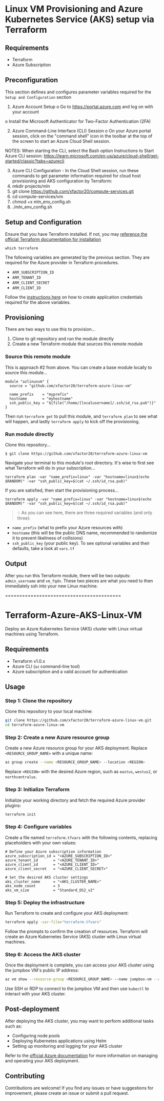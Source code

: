 # Linux VM Provisioning and Azure Kubernetes Service (AKS) setup via Terraform

## Requirements

- Terraform
- Azure Subscription

## Preconfiguration

This section defines and configures parameter variables required for the `Setup and Configuration` section

1.	Azure Account Setup
o	Go to https://portal.azure.com and log on with your account

o	Install the Microsoft Authenticator for Two-Factor Authentication (2FA)

2.	Azure Command-Line Interface (CLI) Session
o	On your Azure portal session, click on the "command shell" icon in the toolbar at the top of the screen to start an Azure Cloud Shell session.

NOTES: When starting the CLI, select the Bash option
      Instructions to Start Azure CLI session: https://learn.microsoft.com/en-us/azure/cloud-shell/get-started/classic?tabs=azurecli

3.	Azure CLI Configuration - In the Cloud Shell session, run these commands to get parameter information required for cloud host provisioning and AKS configuration by Terraform:
1.	mkdir projects/mln
2.	git clone https://github.com/xfactor20/compute-services.git
3.	cd compute-services/vm
4.	chmod +x mln_env_config.sh
5.	./mln_env_config.sh

## Setup and Configuration

Ensure that you have Terraform installed. If not, you may [reference the official Terraform documentation for installation](https://developer.hashicorp.com/terraform/install)

```
which terraform
```

The following variables are generated by the previous section.  They are required for the Azure provider in Terraform procedures.

- `ARM_SUBSCRIPTION_ID`
- `ARM_TENANT_ID`
- `ARM_CLIENT_SECRET`
- `ARM_CLIENT_ID`

Follow the [instructions here](https://www.terraform.io/docs/providers/azurerm/index.html#to-create-using-azure-cli-) on how to create application credentials required for the above variables.

## Provisioning

There are two ways to use this to provision...

1. Clone to git repository and run the module directly
1. Create a new Terraform module that sources this remote module

### Source this remote module

This is approach #2 from above. You can create a base module locally to source this module...

```hcl
module "azlinuxvm" {
  source = "github.com/xfactor20/terraform-azure-linux-vm"

  name_prefix    = "myprefix"
  hostname       = "myhostname"
  ssh_public_key = "${file("/home/[localusername]/.ssh/id_rsa.pub")}"
}
```

Then run `terraform get` to pull this module, and `terraform plan` to see what will happen, and lastly `terraform apply` to kick off the provisioning.

### Run module directly

Clone this repository...
```
$ git clone https://github.com/xfactor20/terraform-azure-linux-vm
```

Navigate your terminal to this module's root directory. It's wise to first see what Terraform will do in your subscription...

```
terraform plan -var "name_prefix=linux" -var "hostname=linux$(echo $RANDOM)" -var "ssh_public_key=$(cat ~/.ssh/id_rsa.pub)"
```

If you are satisfied, then start the provisioning process...

```
terraform apply -var "name_prefix=linux" -var "hostname=linux$(echo $RANDOM)" -var "ssh_public_key=$(cat ~/.ssh/id_rsa.pub)"
```

> :bulb: As you can see here, there are three required variables (and only three): 
* `name_prefix` (what to prefix your Azure resources with)
* `hostname` (this will be the public DNS name, recommended to randomize it to prevent likeliness of collisions)
* `ssh_public_key` (your public key). To see optional variables and their defaults, take a look at `vars.tf`

## Output

After you run this Terraform module, there will be two outputs: `admin_username` and `vm_fqdn`. These two pieces are what you need to then immediately ssh into your new Linux machine.

=========================================

# Terraform-Azure-AKS-Linux-VM
Deploy an Azure Kubernetes Service (AKS) cluster with Linux virtual machines using Terraform.

## Requirements
* Terraform v1.0.x
* Azure CLI (`az` command-line tool)
* Azure subscription and a valid account for authentication

## Usage

### Step 1: Clone the repository
Clone this repository to your local machine:

```bash
git clone https://github.com/xfactor20/terraform-azure-linux-vm.git
cd terraform-azure-linux-vm
```

### Step 2: Create a new Azure resource group
Create a new Azure resource group for your AKS deployment. Replace `<RESOURCE_GROUP_NAME>` with a unique name:

```bash
az group create --name <RESOURCE_GROUP_NAME> --location <REGION>
```

Replace `<REGION>` with the desired Azure region, such as `eastus`, `westus2`, or `northcentralus`.

### Step 3: Initialize Terraform
Initialize your working directory and fetch the required Azure provider plugins:

```bash
terraform init
```

### Step 4: Configure variables
Create a file named `terraform.tfvars` with the following contents, replacing placeholders with your own values:

```hcl
# Define your Azure subscription information
azure_subscription_id = "<AZURE_SUBSCRIPTION_ID>"
azure_tenant_id       = "<AZURE_TENANT_ID>"
azure_client_id       = "<AZURE_CLIENT_ID>"
azure_client_secret   = "<AZURE_CLIENT_SECRET>"

# Set the desired AKS cluster settings
aks_cluster_name      = "<AKS_CLUSTER_NAME>"
aks_node_count        = 3
aks_vm_size           = "Standard_DS2_v2"
```

### Step 5: Deploy the infrastructure
Run Terraform to create and configure your AKS deployment:

```bash
terraform apply -var-file="terraform.tfvars"
```

Follow the prompts to confirm the creation of resources. Terraform will create an Azure Kubernetes Service (AKS) cluster with Linux virtual machines.

### Step 6: Access the AKS cluster
Once the deployment is complete, you can access your AKS cluster using the jumpbox VM's public IP address:

```bash
az vm show --resource-group <RESOURCE_GROUP_NAME> --name jumpbox-vm --query publicIpAddress -o tsv
```

Use SSH or RDP to connect to the jumpbox VM and then use `kubectl` to interact with your AKS cluster.

## Post-deployment
After deploying the AKS cluster, you may want to perform additional tasks such as:

* Configuring node pools
* Deploying Kubernetes applications using Helm
* Setting up monitoring and logging for your AKS cluster

Refer to the [official Azure documentation](https://docs.microsoft.com/en-us/azure/aks/) for more information on managing and operating your AKS deployment.

## Contributing
Contributions are welcome! If you find any issues or have suggestions for improvement, please create an issue or submit a pull request.
